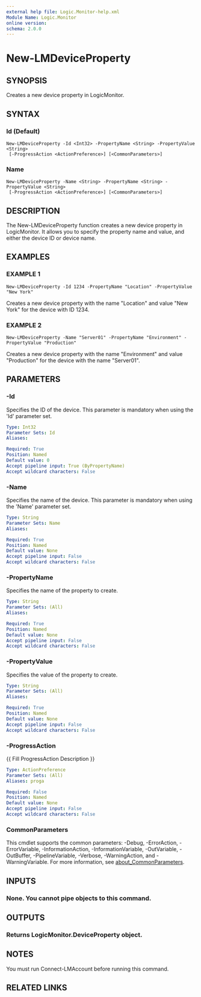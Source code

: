 ```yaml
---
external help file: Logic.Monitor-help.xml
Module Name: Logic.Monitor
online version:
schema: 2.0.0
---
```


# New-LMDeviceProperty

## SYNOPSIS
Creates a new device property in LogicMonitor.

## SYNTAX

### Id (Default)
```
New-LMDeviceProperty -Id <Int32> -PropertyName <String> -PropertyValue <String>
 [-ProgressAction <ActionPreference>] [<CommonParameters>]
```

### Name
```
New-LMDeviceProperty -Name <String> -PropertyName <String> -PropertyValue <String>
 [-ProgressAction <ActionPreference>] [<CommonParameters>]
```

## DESCRIPTION
The New-LMDeviceProperty function creates a new device property in LogicMonitor.
It allows you to specify the property name and value, and either the device ID or device name.

## EXAMPLES

### EXAMPLE 1
```
New-LMDeviceProperty -Id 1234 -PropertyName "Location" -PropertyValue "New York"
```

Creates a new device property with the name "Location" and value "New York" for the device with ID 1234.

### EXAMPLE 2
```
New-LMDeviceProperty -Name "Server01" -PropertyName "Environment" -PropertyValue "Production"
```

Creates a new device property with the name "Environment" and value "Production" for the device with the name "Server01".

## PARAMETERS

### -Id
Specifies the ID of the device.
This parameter is mandatory when using the 'Id' parameter set.

```yaml
Type: Int32
Parameter Sets: Id
Aliases:

Required: True
Position: Named
Default value: 0
Accept pipeline input: True (ByPropertyName)
Accept wildcard characters: False
```

### -Name
Specifies the name of the device.
This parameter is mandatory when using the 'Name' parameter set.

```yaml
Type: String
Parameter Sets: Name
Aliases:

Required: True
Position: Named
Default value: None
Accept pipeline input: False
Accept wildcard characters: False
```

### -PropertyName
Specifies the name of the property to create.

```yaml
Type: String
Parameter Sets: (All)
Aliases:

Required: True
Position: Named
Default value: None
Accept pipeline input: False
Accept wildcard characters: False
```

### -PropertyValue
Specifies the value of the property to create.

```yaml
Type: String
Parameter Sets: (All)
Aliases:

Required: True
Position: Named
Default value: None
Accept pipeline input: False
Accept wildcard characters: False
```

### -ProgressAction
{{ Fill ProgressAction Description }}

```yaml
Type: ActionPreference
Parameter Sets: (All)
Aliases: proga

Required: False
Position: Named
Default value: None
Accept pipeline input: False
Accept wildcard characters: False
```

### CommonParameters
This cmdlet supports the common parameters: -Debug, -ErrorAction, -ErrorVariable, -InformationAction, -InformationVariable, -OutVariable, -OutBuffer, -PipelineVariable, -Verbose, -WarningAction, and -WarningVariable. For more information, see [about_CommonParameters](http://go.microsoft.com/fwlink/?LinkID=113216).

## INPUTS

### None. You cannot pipe objects to this command.
## OUTPUTS

### Returns LogicMonitor.DeviceProperty object.
## NOTES
You must run Connect-LMAccount before running this command.

## RELATED LINKS
